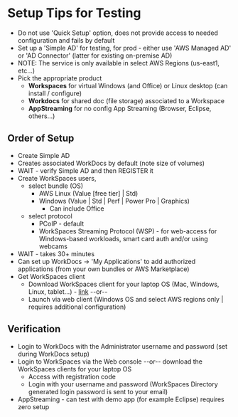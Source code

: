# Setup Tips for Testing

- Do not use 'Quick Setup' option, does not provide access to needed configuration and fails by default
- Set up a 'Simple AD' for testing, for prod - either use 'AWS Managed AD' or 'AD Connector' (latter for existing on-premise AD)
- NOTE: The service is only available in select AWS Regions (us-east1, etc...)
- Pick the appropriate product
    - **Workspaces** for virtual Windows (and Office) or Linux desktop (can install / configure)
    - **Workdocs** for shared doc (file storage) associated to a Workspace
    - **AppStreaming** for no config App Streaming (Browser, Eclipse, others...)

## Order of Setup
- Create Simple AD
- Creates associated WorkDocs by default (note size of volumes)
- WAIT - verify Simple AD and then REGISTER it
- Create WorkSpaces users, 
    - select bundle (OS)
        - AWS Linux (Value [free tier] | Std)
        - Windows (Value | Std | Perf | Power Pro | Graphics)
            - Can include Office
    - select protocol
        - PCoIP - default
        - WorkSpaces Streaming Protocol (WSP) - for web-access for Windows-based workloads, smart card auth and/or using webcams
- WAIT - takes 30+ minutes
- Can set up WorkDocs -> 'My Applications' to add authorized applications (from your own bundles or AWS Marketplace)
- Get WorkSpaces client
    - Download WorkSpaces client for your laptop OS (Mac, Windows, Linux, tablet...) - [link](https://clients.amazonworkspaces.com/) --or--
    - Launch via web client (Windows OS and select AWS regions only | requires additional configuration)

## Verification
- Login to WorkDocs with the Administrator username and password (set during WorkDocs setup)
- Login to WorkSpaces via the Web console --or-- download the WorkSpaces clients for your laptop OS
    - Access with registration code
    - Login with your username and password (WorkSpaces Directory generated login password is sent to your email)
- AppStreaming - can test with demo app (for example Eclipse) requires zero setup

